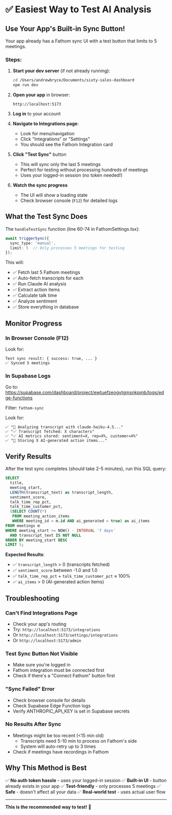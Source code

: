 # ✅ Easiest Way to Test AI Analysis

## Use Your App's Built-in Sync Button!

Your app already has a Fathom sync UI with a test button that limits to 5 meetings.

### Steps:

1. **Start your dev server** (if not already running):
   ```bash
   cd /Users/andrewbryce/Documents/sixty-sales-dashboard
   npm run dev
   ```

2. **Open your app** in browser:
   ```
   http://localhost:5173
   ```

3. **Log in** to your account

4. **Navigate to Integrations page**:
   - Look for menu/navigation
   - Click "Integrations" or "Settings"
   - You should see the Fathom Integration card

5. **Click "Test Sync"** button
   - This will sync only the last 5 meetings
   - Perfect for testing without processing hundreds of meetings
   - Uses your logged-in session (no token needed!)

6. **Watch the sync progress**
   - The UI will show a loading state
   - Check browser console (`F12`) for detailed logs

## What the Test Sync Does

The `handleTestSync` function (line 60-74 in FathomSettings.tsx):
```typescript
await triggerSync({
  sync_type: 'manual',
  limit: 5  // Only processes 5 meetings for testing
});
```

This will:
- ✅ Fetch last 5 Fathom meetings
- ✅ Auto-fetch transcripts for each
- ✅ Run Claude AI analysis
- ✅ Extract action items
- ✅ Calculate talk time
- ✅ Analyze sentiment
- ✅ Store everything in database

## Monitor Progress

### In Browser Console (F12)
Look for:
```
Test sync result: { success: true, ... }
✅ Synced 5 meetings
```

### In Supabase Logs
Go to: https://supabase.com/dashboard/project/ewtuefzeogytgmsnkpmb/logs/edge-functions

Filter: `fathom-sync`

Look for:
```
✅ "🤖 Analyzing transcript with claude-haiku-4.5..."
✅ "✅ Transcript fetched: X characters"
✅ "✅ AI metrics stored: sentiment=X, rep=X%, customer=X%"
✅ "💾 Storing X AI-generated action items..."
```

## Verify Results

After the test sync completes (should take 2-5 minutes), run this SQL query:

```sql
SELECT
  title,
  meeting_start,
  LENGTH(transcript_text) as transcript_length,
  sentiment_score,
  talk_time_rep_pct,
  talk_time_customer_pct,
  (SELECT COUNT(*)
   FROM meeting_action_items
   WHERE meeting_id = m.id AND ai_generated = true) as ai_items
FROM meetings m
WHERE meeting_start >= NOW() - INTERVAL '7 days'
  AND transcript_text IS NOT NULL
ORDER BY meeting_start DESC
LIMIT 5;
```

**Expected Results**:
- ✅ `transcript_length` > 0 (transcripts fetched)
- ✅ `sentiment_score` between -1.0 and 1.0
- ✅ `talk_time_rep_pct` + `talk_time_customer_pct` ≈ 100%
- ✅ `ai_items` > 0 (AI-generated action items)

## Troubleshooting

### Can't Find Integrations Page
- Check your app's routing
- Try: `http://localhost:5173/integrations`
- Or `http://localhost:5173/settings/integrations`
- Or `http://localhost:5173/admin`

### Test Sync Button Not Visible
- Make sure you're logged in
- Fathom integration must be connected first
- Check if there's a "Connect Fathom" button first

### "Sync Failed" Error
- Check browser console for details
- Check Supabase Edge Function logs
- Verify ANTHROPIC_API_KEY is set in Supabase secrets

### No Results After Sync
- Meetings might be too recent (<15 min old)
  - Transcripts need 5-10 min to process on Fathom's side
  - System will auto-retry up to 3 times
- Check if meetings have recordings in Fathom

## Why This Method is Best

✅ **No auth token hassle** - uses your logged-in session
✅ **Built-in UI** - button already exists in your app
✅ **Test-friendly** - only processes 5 meetings
✅ **Safe** - doesn't affect all your data
✅ **Real-world test** - uses actual user flow

---

**This is the recommended way to test!** 🎯

